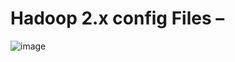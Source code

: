 # Hadoop 2.x config Files – 

![image](https://user-images.githubusercontent.com/26399543/158323495-fc9d66f2-ce6e-4c53-be2e-ffad54612bb7.png)  

